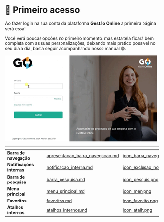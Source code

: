 # 🥇 Primeiro acesso

Ao fazer login na sua conta da plataforma **Gestão Online** a primeira página será essa!

Você verá poucas opções no primeiro momento, mas esta tela ficará bem completa com as suas personalizações, deixando mais prático possível no seu dia a dia, basta seguir acompanhando nosso manual 😁.

![](/erp-v2/assets/primeiro_acesso_tela.gif)

<table data-view="cards">
    <thead>
        <tr>
            <th></th>
            <th></th>
            <th></th>
            <th data-hidden data-card-target data-type="content-ref"></th>
            <th data-hidden data-card-cover data-type="files"></th>
        </tr>
    </thead>
    <tbody>
        <tr>
            <td>
                <strong>Barra de navegação</strong>
            </td>
            <td></td>
            <td></td>
            <td>
                <a href="/erp-v2/primeiro_acesso/apresentacao_barra_navegacao.md">apresentacao_barra_navegacao.md</a>
            </td>
            <td>
                <a href="/erp-v2/assets/funcionalidades/icon_barra_navegacao.png">icon_barra_navegaca.png</a>
            </td>
        </tr>
        <tr>
            <td>
                <strong>Notificações internas</strong>
            </td>
            <td></td>
            <td></td>
            <td>
                <a href="/erp-v2/primeiro_acesso/notificacao_interna.md">notificacao_interna.md</a>
            </td>
            <td>
                <a href="/erp-v2/assets/funcionalidades/icon_exclusao_notificacao.png">icon_exclusao_notificaca.png</a>
            </td>
        </tr>
        <tr>
            <td>
                <strong>Barra de pesquisa</strong>
            </td>
            <td></td>
            <td></td>
            <td>
                <a href="/erp-v2/primeiro_acesso/barra_pesquisa.md">barra_pesquisa.md</a>
            </td>
            <td>
                <a href="/erp-v2/assets/funcionalidades/icon_pesquisa.png">icon_pesquis.png</a>
            </td>
        </tr>
        <tr>
            <td>
                <strong>Menu principal</strong>
            </td>
            <td></td>
            <td></td>
            <td>
                <a href="/erp-v2/primeiro_acesso/menu_principal.md">menu_principal.md</a>
            </td>
            <td>
                <a href="/erp-v2/assets/funcionalidades/icon_menu.png">icon_men.png</a>
            </td>
        </tr>
        <tr>
            <td>
                <strong>Favoritos</strong>
            </td>
            <td></td>
            <td></td>
            <td>
                <a href="/erp-v2/primeiro_acesso/favoritos.md">favoritos.md</a>
            </td>
            <td>
                <a href="/erp-v2/assets/funcionalidades/icon_favoritos.png">icon_favorito.png</a>
            </td>
        </tr>
        <tr>
            <td>
                <strong>Atalhos internos</strong>
            </td>
            <td></td>
            <td></td>
            <td>
                <a href="/erp-v2/primeiro_acesso/atalhos_internos.md">atalhos_internos.md</a>
            </td>
            <td>
                <a href="/erp-v2/assets/funcionalidades/icon_atalho.png">icon_atalh.png</a>
            </td>
        </tr>
    </tbody>
</table>